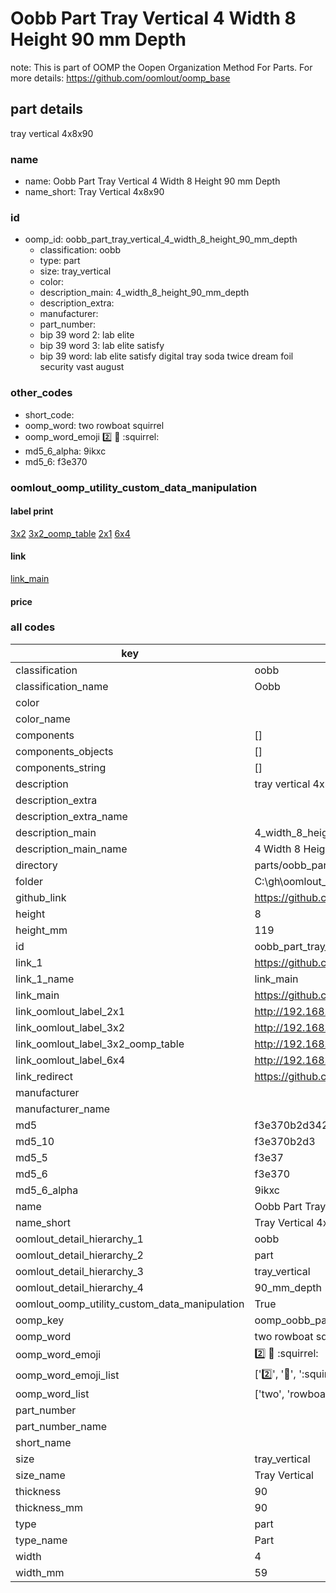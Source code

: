 # Oobb Part Tray Vertical 4 Width 8 Height 90 mm Depth  

note: This is part of OOMP the Oopen Organization Method For Parts. For more details: https://github.com/oomlout/oomp_base

##  part details
  



tray vertical 4x8x90



### name
* name: Oobb Part Tray Vertical 4 Width 8 Height 90 mm Depth
* name_short: Tray Vertical 4x8x90 
### id
* oomp_id: oobb_part_tray_vertical_4_width_8_height_90_mm_depth
  * classification: oobb
  * type: part
  * size: tray_vertical
  * color: 
  * description_main: 4_width_8_height_90_mm_depth
  * description_extra: 
  * manufacturer: 
  * part_number: 
  * bip 39 word 2: lab elite
  * bip 39 word 3: lab elite satisfy
  * bip 39 word: lab elite satisfy digital tray soda twice dream foil security vast august

### other_codes
* short_code: 
* oomp_word: two rowboat squirrel
* oomp_word_emoji :two: :rowboat: :squirrel:
* md5_6_alpha: 9ikxc
* md5_6: f3e370






### oomlout_oomp_utility_custom_data_manipulation
#### label print
[3x2](http://192.168.1.245:1112/?label=oomp%209ikxc)
[3x2_oomp_table](http://192.168.1.108:1112/?label=oomp%209ikxc)
[2x1](http://192.168.1.242:1112/?label=oomp%209ikxc)
[6x4](http://192.168.1.55:1112/?label=oomp%209ikxc)    

#### link

[link_main](https://github.com/oomlout/oomlout_oobb_version_4_generated_parts/tree/main/navigation_oomp/oobb/part/tray_vertical/4_width_8_height_90_mm_depth/part)                              

#### price







### all codes 
| key | value |  
| --- | --- |  
| classification | oobb |  
| classification_name | Oobb |  
| color |  |  
| color_name |  |  
| components | [] |  
| components_objects | [] |  
| components_string | [] |  
| description | tray vertical 4x8x90 |  
| description_extra |  |  
| description_extra_name |  |  
| description_main | 4_width_8_height_90_mm_depth |  
| description_main_name | 4 Width 8 Height 90 mm Depth |  
| directory | parts/oobb_part_tray_vertical_4_width_8_height_90_mm_depth |  
| folder | C:\gh\oomlout_oobb_version_4_generated_parts\parts\oobb_part_tray_vertical_4_width_8_height_90_mm_depth |  
| github_link | https://github.com/oomlout/oomlout_oomp_part_src/tree/main/parts/oobb_part_tray_vertical_4_width_8_height_90_mm_depth |  
| height | 8 |  
| height_mm | 119 |  
| id | oobb_part_tray_vertical_4_width_8_height_90_mm_depth |  
| link_1 | https://github.com/oomlout/oomlout_oobb_version_4_generated_parts/tree/main/navigation_oomp/oobb/part/tray_vertical/4_width_8_height_90_mm_depth/part |  
| link_1_name | link_main |  
| link_main | https://github.com/oomlout/oomlout_oobb_version_4_generated_parts/tree/main/navigation_oomp/oobb/part/tray_vertical/4_width_8_height_90_mm_depth/part |  
| link_oomlout_label_2x1 | http://192.168.1.242:1112/?label=oomp%209ikxc |  
| link_oomlout_label_3x2 | http://192.168.1.245:1112/?label=oomp%209ikxc |  
| link_oomlout_label_3x2_oomp_table | http://192.168.1.108:1112/?label=oomp%209ikxc |  
| link_oomlout_label_6x4 | http://192.168.1.55:1112/?label=oomp%209ikxc |  
| link_redirect | https://github.com/oomlout/oomlout_oobb_version_4_generated_parts/tree/main/parts/oobb_tray_vertical_04_08_90 |  
| manufacturer |  |  
| manufacturer_name |  |  
| md5 | f3e370b2d3429d6b38f3d3df7e9203e0 |  
| md5_10 | f3e370b2d3 |  
| md5_5 | f3e37 |  
| md5_6 | f3e370 |  
| md5_6_alpha | 9ikxc |  
| name | Oobb Part Tray Vertical 4 Width 8 Height 90 mm Depth |  
| name_short | Tray Vertical 4x8x90  |  
| oomlout_detail_hierarchy_1 | oobb |  
| oomlout_detail_hierarchy_2 | part |  
| oomlout_detail_hierarchy_3 | tray_vertical |  
| oomlout_detail_hierarchy_4 | 90_mm_depth |  
| oomlout_oomp_utility_custom_data_manipulation | True |  
| oomp_key | oomp_oobb_part_tray_vertical_4_width_8_height_90_mm_depth |  
| oomp_word | two rowboat squirrel |  
| oomp_word_emoji | :two: :rowboat: :squirrel: |  
| oomp_word_emoji_list | [':two:', ':rowboat:', ':squirrel:'] |  
| oomp_word_list | ['two', 'rowboat', 'squirrel'] |  
| part_number |  |  
| part_number_name |  |  
| short_name |  |  
| size | tray_vertical |  
| size_name | Tray Vertical |  
| thickness | 90 |  
| thickness_mm | 90 |  
| type | part |  
| type_name | Part |  
| width | 4 |  
| width_mm | 59 |  
